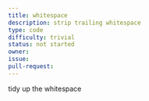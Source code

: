 ```yaml
---
title: whitespace
description: strip trailing whitespace
type: code
difficulty: trivial
status: not started
owner:
issue:
pull-request:
---
```


tidy up the whitespace

